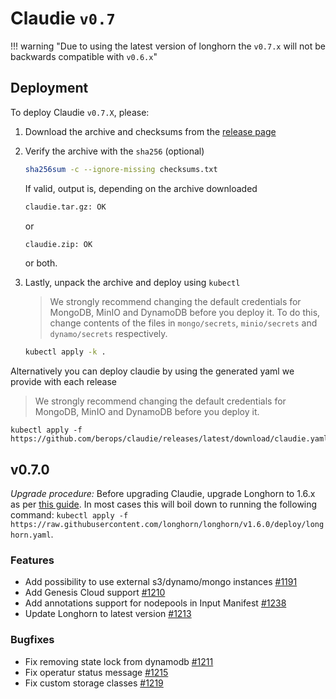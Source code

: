 # Claudie `v0.7`

!!! warning "Due to using the latest version of longhorn the `v0.7.x` will not be backwards compatible with `v0.6.x`"

## Deployment

To deploy Claudie `v0.7.X`, please:

1. Download the archive and checksums from the [release page](https://github.com/berops/claudie/releases)

2. Verify the archive with the `sha256` (optional)

    ```sh
    sha256sum -c --ignore-missing checksums.txt
    ```

   If valid, output is, depending on the archive downloaded

    ```sh
    claudie.tar.gz: OK
    ```

   or

    ```sh
    claudie.zip: OK
    ```

   or both.

3. Lastly, unpack the archive and deploy using `kubectl`

   > We strongly recommend changing the default credentials for MongoDB, MinIO and DynamoDB before you deploy it. To do this, change contents of the files in `mongo/secrets`, `minio/secrets` and `dynamo/secrets` respectively.

    ```sh
    kubectl apply -k .
    ```

Alternatively you can deploy claudie by using the generated yaml we provide with each release

 > We strongly recommend changing the default credentials for MongoDB, MinIO and DynamoDB before you deploy it.

```
kubectl apply -f https://github.com/berops/claudie/releases/latest/download/claudie.yaml
```



## v0.7.0

*Upgrade procedure:*
Before upgrading Claudie, upgrade Longhorn to 1.6.x as per [this guide](https://longhorn.io/docs/1.6.0/deploy/upgrade/longhorn-manager/#upgrade-with-kubectl-1). In most cases this will boil down to running the following command:
`kubectl apply -f https://raw.githubusercontent.com/longhorn/longhorn/v1.6.0/deploy/longhorn.yaml`.


### Features
- Add possibility to use external s3/dynamo/mongo instances [#1191](https://github.com/berops/claudie/pull/1191)
- Add Genesis Cloud support [#1210](https://github.com/berops/claudie/pull/1210)
- Add annotations support for nodepools in Input Manifest [#1238](https://github.com/berops/claudie/pull/1238)
- Update Longhorn to latest version [#1213](https://github.com/berops/claudie/pull/1213)
### Bugfixes
- Fix removing state lock from dynamodb [#1211](https://github.com/berops/claudie/pull/1211)
- Fix operatur status message [#1215](https://github.com/berops/claudie/pull/1215)
- Fix custom storage classes [#1219](https://github.com/berops/claudie/pull/1219)
